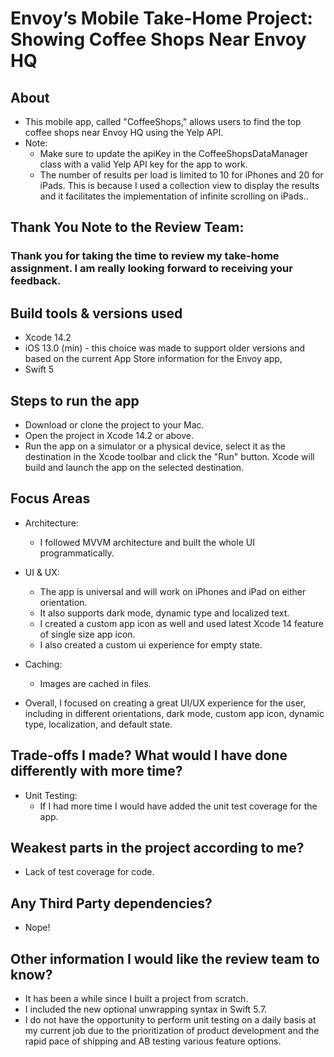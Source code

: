 # Envoy’s Mobile Take-Home Project: Showing Coffee Shops Near Envoy HQ

## About
- This mobile app, called "CoffeeShops," allows users to find the top coffee shops near Envoy HQ using the Yelp API.
- Note:
    - Make sure to update the apiKey in the CoffeeShopsDataManager class with a valid Yelp API key for the app to work.
    - The number of results per load is limited to 10 for iPhones and 20 for iPads. This is because I used a collection view to display the results and it facilitates the implementation of infinite scrolling on iPads..

## Thank You Note to the Review Team:
### Thank you for taking the time to review my take-home assignment. I am really looking forward to receiving your feedback.

## Build tools & versions used
- Xcode 14.2
- iOS 13.0 (min) - this choice was made to support older versions and based on the current App Store information for the Envoy app, 
- Swift 5

## Steps to run the app
- Download or clone the project to your Mac.
- Open the project in Xcode 14.2 or above.
- Run the app on a simulator or a physical device, select it as the destination in the Xcode toolbar and click the "Run" button. Xcode will build and launch the app on the selected destination.

## Focus Areas
- Architecture:
    - I followed MVVM architecture and built the whole UI programmatically.
    
- UI & UX:
    - The app is universal and will work on iPhones and iPad on either orientation.
    - It also supports dark mode, dynamic type and localized text.
    - I created a custom app icon as well and used latest Xcode 14 feature of single size app icon.
    - I also created a custom ui experience for empty state. 

- Caching:
    - Images are cached in files.

- Overall, I focused on creating a great UI/UX experience for the user, including in different orientations, dark mode, custom app icon, dynamic type, localization, and default state.

## Trade-offs I made? What would I have done differently with more time?
- Unit Testing:
    - If I had more time I would have added the unit test coverage for the app.

## Weakest parts in the project according to me?
- Lack of test coverage for code.

## Any Third Party dependencies?
- Nope!

## Other information I would like the review team to know?
- It has been a while since I built a project from scratch.
- I included the new optional unwrapping syntax in Swift 5.7.
- I do not have the opportunity to perform unit testing on a daily basis at my current job due to the prioritization of product development and the rapid pace of shipping and AB testing various feature options.

